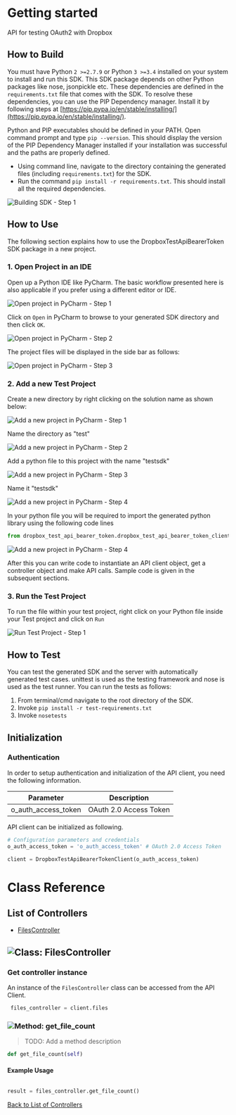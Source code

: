 # Getting started

API for testing OAuth2 with Dropbox

## How to Build


You must have Python ```2 >=2.7.9``` or Python ```3 >=3.4``` installed on your system to install and run this SDK. This SDK package depends on other Python packages like nose, jsonpickle etc. 
These dependencies are defined in the ```requirements.txt``` file that comes with the SDK.
To resolve these dependencies, you can use the PIP Dependency manager. Install it by following steps at [https://pip.pypa.io/en/stable/installing/](https://pip.pypa.io/en/stable/installing/).

Python and PIP executables should be defined in your PATH. Open command prompt and type ```pip --version```.
This should display the version of the PIP Dependency Manager installed if your installation was successful and the paths are properly defined.

* Using command line, navigate to the directory containing the generated files (including ```requirements.txt```) for the SDK.
* Run the command ```pip install -r requirements.txt```. This should install all the required dependencies.

![Building SDK - Step 1](https://apidocs.io/illustration/python?step=installDependencies&workspaceFolder=Dropbox-Python)


## How to Use

The following section explains how to use the DropboxTestApiBearerToken SDK package in a new project.

### 1. Open Project in an IDE

Open up a Python IDE like PyCharm. The basic workflow presented here is also applicable if you prefer using a different editor or IDE.

![Open project in PyCharm - Step 1](https://apidocs.io/illustration/python?step=pyCharm)

Click on ```Open``` in PyCharm to browse to your generated SDK directory and then click ```OK```.

![Open project in PyCharm - Step 2](https://apidocs.io/illustration/python?step=openProject0&workspaceFolder=Dropbox-Python)     

The project files will be displayed in the side bar as follows:

![Open project in PyCharm - Step 3](https://apidocs.io/illustration/python?step=openProject1&workspaceFolder=Dropbox-Python&projectName=dropbox_test_api_bearer_token)     

### 2. Add a new Test Project

Create a new directory by right clicking on the solution name as shown below:

![Add a new project in PyCharm - Step 1](https://apidocs.io/illustration/python?step=createDirectory&workspaceFolder=Dropbox-Python&projectName=dropbox_test_api_bearer_token)

Name the directory as "test"

![Add a new project in PyCharm - Step 2](https://apidocs.io/illustration/python?step=nameDirectory)
   
Add a python file to this project with the name "testsdk"

![Add a new project in PyCharm - Step 3](https://apidocs.io/illustration/python?step=createFile&workspaceFolder=Dropbox-Python&projectName=dropbox_test_api_bearer_token)

Name it "testsdk"

![Add a new project in PyCharm - Step 4](https://apidocs.io/illustration/python?step=nameFile)

In your python file you will be required to import the generated python library using the following code lines

```Python
from dropbox_test_api_bearer_token.dropbox_test_api_bearer_token_client import DropboxTestApiBearerTokenClient
```

![Add a new project in PyCharm - Step 4](https://apidocs.io/illustration/python?step=projectFiles&workspaceFolder=Dropbox-Python&libraryName=dropbox_test_api_bearer_token.dropbox_test_api_bearer_token_client&projectName=dropbox_test_api_bearer_token&className=DropboxTestApiBearerTokenClient)

After this you can write code to instantiate an API client object, get a controller object and  make API calls. Sample code is given in the subsequent sections.

### 3. Run the Test Project

To run the file within your test project, right click on your Python file inside your Test project and click on ```Run```

![Run Test Project - Step 1](https://apidocs.io/illustration/python?step=runProject&workspaceFolder=Dropbox-Python&libraryName=dropbox_test_api_bearer_token.dropbox_test_api_bearer_token_client&projectName=dropbox_test_api_bearer_token&className=DropboxTestApiBearerTokenClient)


## How to Test

You can test the generated SDK and the server with automatically generated test
cases. unittest is used as the testing framework and nose is used as the test
runner. You can run the tests as follows:

  1. From terminal/cmd navigate to the root directory of the SDK.
  2. Invoke ```pip install -r test-requirements.txt```
  3. Invoke ```nosetests```

## Initialization

### Authentication
In order to setup authentication and initialization of the API client, you need the following information.

| Parameter | Description |
|-----------|-------------|
| o_auth_access_token | OAuth 2.0 Access Token |



API client can be initialized as following.

```python
# Configuration parameters and credentials
o_auth_access_token = 'o_auth_access_token' # OAuth 2.0 Access Token

client = DropboxTestApiBearerTokenClient(o_auth_access_token)
```



# Class Reference

## <a name="list_of_controllers"></a>List of Controllers

* [FilesController](#files_controller)

## <a name="files_controller"></a>![Class: ](https://apidocs.io/img/class.png ".FilesController") FilesController

### Get controller instance

An instance of the ``` FilesController ``` class can be accessed from the API Client.

```python
 files_controller = client.files
```

### <a name="get_file_count"></a>![Method: ](https://apidocs.io/img/method.png ".FilesController.get_file_count") get_file_count

> TODO: Add a method description

```python
def get_file_count(self)
```

#### Example Usage

```python

result = files_controller.get_file_count()

```


[Back to List of Controllers](#list_of_controllers)



